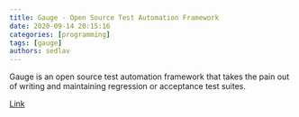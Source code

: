 ```yaml
---
title: Gauge - Open Source Test Automation Framework 
date: 2020-09-14 20:15:16
categories: [programming]
tags: [gauge]
authors: sedlav
---
```


Gauge is an open source test automation framework that takes the pain out of writing and maintaining regression or acceptance test suites.

[Link](https://gauge.org)
